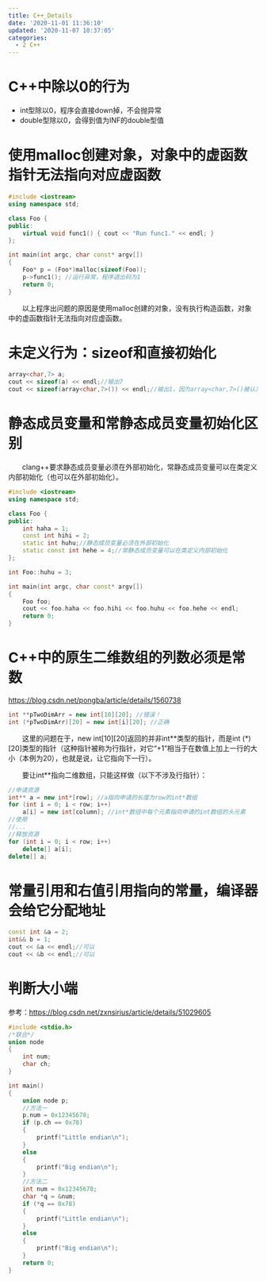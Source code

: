 ```yaml
---
title: C++_Details
date: '2020-11-01 11:36:10'
updated: '2020-11-07 10:37:05'
categories:
  - 2 C++
---
```

# C++中除以0的行为

- int型除以0，程序会直接down掉，不会抛异常
- double型除以0，会得到值为INF的double型值

# 使用malloc创建对象，对象中的虚函数指针无法指向对应虚函数

```C++
#include <iostream>
using namespace std;

class Foo {
public:
    virtual void func1() { cout << "Run func1." << endl; }
};

int main(int argc, char const* argv[])
{
    Foo* p = (Foo*)malloc(sizeof(Foo));
    p->func1(); //运行异常，程序退出码为1
    return 0;
}
```

　　以上程序出问题的原因是使用malloc创建的对象，没有执行构造函数，对象中的虚函数指针无法指向对应虚函数。

# 未定义行为：sizeof和直接初始化

```cpp
array<char,7> a;
cout << sizeof(a) << endl;//输出7
cout << sizeof(array<char,7>()) << endl;//输出1，因为array<char,7>()被认为是一个函数而不是一个对象
```

# 静态成员变量和常静态成员变量初始化区别

　　clang++要求静态成员变量必须在外部初始化，常静态成员变量可以在类定义内部初始化（也可以在外部初始化）。

```cpp
#include <iostream>
using namespace std;

class Foo {
public:
    int haha = 1;
    const int hihi = 2;
    static int huhu;//静态成员变量必须在外部初始化
    static const int hehe = 4;//常静态成员变量可以在类定义内部初始化
};

int Foo::huhu = 3;

int main(int argc, char const* argv[])
{
    Foo foo;
    cout << foo.haha << foo.hihi << foo.huhu << foo.hehe << endl;
    return 0;
}
```

# C++中的原生二维数组的列数必须是常数

<https://blog.csdn.net/pongba/article/details/1560738>

```cpp
int **pTwoDimArr = new int[10][20]; //错误！
int (*pTwoDimArr)[20] = new int[i][20]; //正确
```

　　这里的问题在于，new int[10][20]返回的并非int\*\*类型的指针，而是int (\*)[20]类型的指针（这种指针被称为行指针，对它“+1”相当于在数值上加上一行的大小（本例为20），也就是说，让它指向下一行）。

　　要让int**指向二维数组，只能这样做（以下不涉及行指针）：

```cpp
//申请资源
int** a = new int*[row]; //a指向申请的长度为row的int*数组
for (int i = 0; i < row; i++)
    a[i] = new int[column]; //int*数组中每个元素指向申请的int数组的头元素
//使用
//...
//释放资源
for (int i = 0; i < row; i++)
    delete[] a[i];
delete[] a;
```

# 常量引用和右值引用指向的常量，编译器会给它分配地址

```cpp
const int &a = 2;
int&& b = 1;
cout << &a << endl;//可以
cout << &b << endl;//可以
```

# 判断大小端

参考：<https://blog.csdn.net/zxnsirius/article/details/51029605>

```cpp
#include <stdio.h>
/*联合*/
union node
{
    int num;
    char ch;
}

int main()
{
    union node p;
    //方法一
    p.num = 0x12345678;
    if (p.ch == 0x78)
    {
        printf("Little endian\n");
    }
    else
    {
        printf("Big endian\n");
    }
    //方法二
    int num = 0x12345678;
    char *q = &num;
    if (*q == 0x78)
    {
        printf("Little endian\n");
    }
    else
    {
        printf("Big endian\n");
    }
    return 0;
}
```
